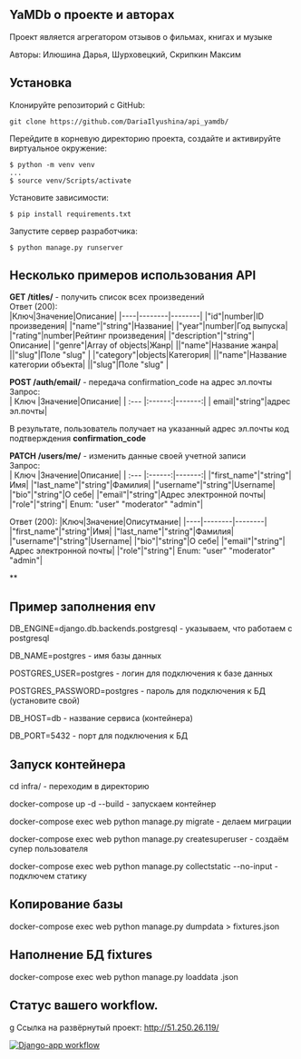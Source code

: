 ## YaMDb о проекте и авторах
Проект является агрегатором отзывов о фильмах, книгах и музыке

Авторы: Илюшина Дарья, Шурховецкий, Скрипкин Максим

## Установка

Клонируйте репозиторий с GitHub:
```
git clone https://github.com/DariaIlyushina/api_yamdb/
```

Перейдите в корневую директорию проекта, создайте и активируйте виртуальное окружение: 
```
$ python -m venv venv
...
$ source venv/Scripts/activate
```

Установите зависимости:
```
$ pip install requirements.txt
```

Запустите сервер разработчика:
```
$ python manage.py runserver
```
## Несколько примеров использования API
**GET /titles/** - получить список всех произведений  
Ответ (200):  
|Ключ|Значение|Описание|
|----|--------|--------|
|"id"|number|ID произведения|
|"name"|"string"|Название|
|"year"|number|Год выпуска|
|"rating"|number|Рейтинг произведения|
|"description"|"string"|Описание|
|"genre"|Array of objects|Жанр|
||"name"|Название жанра|
||"slug"|Поле "slug" |
|"category"|objects|Категория|
||"name"|Название категории объекта|
||"slug"|Поле "slug" |
  
**POST /auth/email/** - передача confirmation_code на адрес эл.почты  
Запрос:  
| Ключ |Значение|Описание|
| :--- |:------:|-------:|
| email|"string"|адрес эл.почты|

В результате, пользователь получает на указанный адрес эл.почты код подтверждения __confirmation_code__  

**PATCH /users/me/** - изменить данные своей учетной записи  
Запрос:  
| Ключ |Значение|Описание|
| :--- |:------:|-------:|
|"first_name"|"string"|Имя|
|"last_name"|"string"|Фамилия|
|"username"|"string"|Username|
|"bio"|"string"|О себе|
|"email"|"string"|Адрес электронной почты|
|"role"|"string"| Enum: "user" "moderator" "admin"|  

Ответ (200):
|Ключ|Значение|Описутмание|
|----|--------|--------|
|"first_name"|"string"|Имя|
|"last_name"|"string"|Фамилия|
|"username"|"string"|Username|
|"bio"|"string"|О себе|
|"email"|"string"|Адрес электронной почты|
|"role"|"string"| Enum: "user" "moderator" "admin"|

**

## Пример заполнения env

DB_ENGINE=django.db.backends.postgresql - указываем, что работаем с postgresql

DB_NAME=postgres - имя базы данных

POSTGRES_USER=postgres - логин для подключения к базе данных

POSTGRES_PASSWORD=postgres - пароль для подключения к БД (установите свой)

DB_HOST=db - название сервиса (контейнера)

DB_PORT=5432 - порт для подключения к БД 

## Запуск контейнера

cd infra/ - переходим в директорию

docker-compose up -d --build - запускаем контейнер

docker-compose exec web python manage.py migrate - делаем миграции

docker-compose exec web python manage.py createsuperuser - создаём супер пользователя

docker-compose exec web python manage.py collectstatic --no-input - подключем статику

## Копирование базы

docker-compose exec web python manage.py dumpdata > fixtures.json

## Наполнение БД fixtures

docker-compose exec web python manage.py loaddata <fixtures name>.json

## Cтатус вашего workflow.
g
Ссылка на развёрнутый проект: http://51.250.26.119/

[![Django-app workflow](https://github.com/DariaIlyushina/yamdb_final/actions/workflows/yamdb_workflow.yml/badge.svg)](https://github.com/DariaIlyushina/yamdb_final/actions/workflows/yamdb_workflow.yml)
